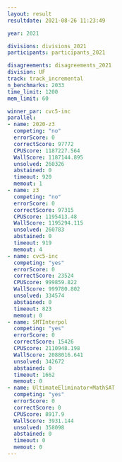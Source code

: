 ```yaml
---
layout: result
resultdate: 2021-08-26 11:23:49

year: 2021

divisions: divisions_2021
participants: participants_2021

disagreements: disagreements_2021
division: UF
track: track_incremental
n_benchmarks: 2033
time_limit: 1200
mem_limit: 60

winner_par: cvc5-inc
parallel:
- name: 2020-z3
  competing: "no"
  errorScore: 0
  correctScore: 97772
  CPUScore: 1187227.564
  WallScore: 1187144.895
  unsolved: 260326
  abstained: 0
  timeout: 920
  memout: 1
- name: z3
  competing: "no"
  errorScore: 0
  correctScore: 97315
  CPUScore: 1195413.48
  WallScore: 1195294.115
  unsolved: 260783
  abstained: 0
  timeout: 919
  memout: 4
- name: cvc5-inc
  competing: "yes"
  errorScore: 0
  correctScore: 23524
  CPUScore: 999859.822
  WallScore: 999780.802
  unsolved: 334574
  abstained: 0
  timeout: 823
  memout: 0
- name: SMTInterpol
  competing: "yes"
  errorScore: 0
  correctScore: 15426
  CPUScore: 2110948.198
  WallScore: 2088016.641
  unsolved: 342672
  abstained: 0
  timeout: 1662
  memout: 0
- name: UltimateEliminator+MathSAT
  competing: "yes"
  errorScore: 0
  correctScore: 0
  CPUScore: 8917.9
  WallScore: 3931.144
  unsolved: 358098
  abstained: 0
  timeout: 0
  memout: 0
---
```

